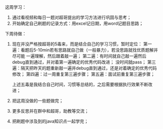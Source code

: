 这周学习：
1. 通过看视频和每日一题对超哥提出的学习方法进行巩固与思考；
2. 开始确定自己刷题的记录方式：用excel记日期，用word记题目思路；

下周待做：
1. 现在并没严格按超哥的5毒来，而是结合自己的学习习惯，暂时定位：
	第一遍：看题后5-10min若有思路就自己做（一般暴力），若没思路就找优质题解并尽可能
			一遍理解，然后跟着敲一遍；
	第二遍：有时间就自己敲一遍然后debug直到通过，并对着第一遍确定的优秀代码改进；
			没时间就pass；
	第三遍：隔天把昨天的题重新敲一遍并debug直到通过，还是对着确定的优秀代码修改；
	第四遍：过一周重复第三遍步骤；
	第五遍：面试前重复第三遍步骤；

	上述五毒是我结合自己时间，习惯等总结的，之后需要根据执行效果不断改进；
2. 把这周没做的一些题做完；
3. 更多反思并在群中和超哥，助教等交流；
4. 把刷题中涉及到的java知识点一起学完；
